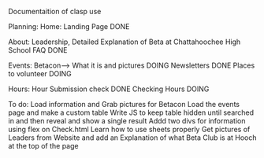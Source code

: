 Documentaition of clasp use

Planning:
Home: Landing Page DONE

About: Leadership, Detailed Explanation of Beta at Chattahoochee High School
       FAQ DONE

Events: Betacon--> What it is and pictures DOING
        Newsletters DONE
        Places to volunteer DOING

Hours: Hour Submission check DONE
       Checking Hours DOING


To do:
Load information and Grab pictures for Betacon
Load the events page and make a custom table
Write JS to keep table hidden until searched in and then reveal and show a single result
Addd two divs for information using flex on Check.html
Learn how to use sheets properly
Get pictures of Leaders from Website and add an Explanation of what Beta Club is at Hooch at the top of the page

